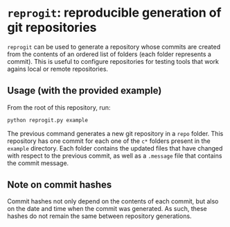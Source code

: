 # `reprogit`: reproducible generation of git repositories

`reprogit` can be used to generate a repository whose commits are created from the contents of an ordered list of folders (each folder represents a commit). This is useful to configure repositories for testing tools that work agains local or remote repositories.

## Usage (with the provided example)

From the root of this repository, run:

```python
python reprogit.py example
```

The previous command generates a new git repository in a `repo` folder. This repository has one commit for each one of the `c*` folders present in the `example` directory. Each folder contains the updated files that have changed with respect to the previous commit, as well as a `.message` file that contains the commit message.

## Note on commit hashes

Commit hashes not only depend on the contents of each commit, but also on the date and time when the commit was generated. As such, these hashes do not remain the same between repository generations.
